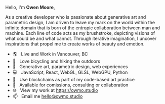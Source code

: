 Hello, I'm **Owen Moore**,

As a creative developer who is passionate about generative art and parametric design, I am driven to leave my mark on the world within the infinite domain that is born of the entropic collaboration between man and machine. Each line of code acts as my brushstroke, depicting visions of what could be and what cannot. Through iterative imagination, I uncover inspirations that propel me to create works of beauty and emotion.

-   🌎 &nbsp; Live and Work in Vancouver, BC
-   🚴 &nbsp; Love bicycling and hiking the outdoors
-   🎨 &nbsp; Generative art, parametric design, web experiences
-   💻 &nbsp; JavaScript, React, WebGL, GLSL, WebGPU, Python
-   🧱 &nbsp; Use blockchains as part of my code-based art practice
-   📅 &nbsp; Available for comissions, consulting or collaboration
-   🌐 &nbsp; View my work at https://owmo.studio
-   📫 &nbsp; Email me [hello@owmo.studio](mailto:hello@owmo.studio)
